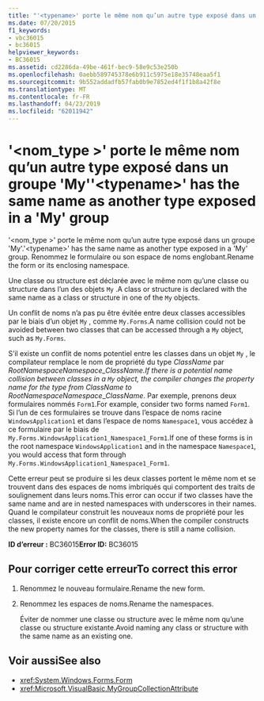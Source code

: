 ```yaml
---
title: "'<typename>' porte le même nom qu’un autre type exposé dans un groupe 'My'"
ms.date: 07/20/2015
f1_keywords:
- vbc36015
- bc36015
helpviewer_keywords:
- BC36015
ms.assetid: cd2286da-49be-461f-bec9-58e9c53e250b
ms.openlocfilehash: 0aebb589745378e6b911c5975e18e35748eaa5f1
ms.sourcegitcommit: 9b552addadfb57fab0b9e7852ed4f1f1b8a42f8e
ms.translationtype: MT
ms.contentlocale: fr-FR
ms.lasthandoff: 04/23/2019
ms.locfileid: "62011942"
---
```

# <a name="typename-has-the-same-name-as-another-type-exposed-in-a-my-group"></a><span data-ttu-id="58de1-102">'\<nom_type >' porte le même nom qu’un autre type exposé dans un groupe 'My'</span><span class="sxs-lookup"><span data-stu-id="58de1-102">'\<typename>' has the same name as another type exposed in a 'My' group</span></span>
<span data-ttu-id="58de1-103">'\<nom_type >' porte le même nom qu’un autre type exposé dans un groupe 'My'.</span><span class="sxs-lookup"><span data-stu-id="58de1-103">'\<typename>' has the same name as another type exposed in a 'My' group.</span></span> <span data-ttu-id="58de1-104">Renommez le formulaire ou son espace de noms englobant.</span><span class="sxs-lookup"><span data-stu-id="58de1-104">Rename the form or its enclosing namespace.</span></span>  
  
 <span data-ttu-id="58de1-105">Une classe ou structure est déclarée avec le même nom qu’une classe ou structure dans l’un des objets `My` .</span><span class="sxs-lookup"><span data-stu-id="58de1-105">A class or structure is declared with the same name as a class or structure in one of the `My` objects.</span></span>  
  
 <span data-ttu-id="58de1-106">Un conflit de noms n’a pas pu être évitée entre deux classes accessibles par le biais d’un objet `My` , comme `My.Forms`.</span><span class="sxs-lookup"><span data-stu-id="58de1-106">A name collision could not be avoided between two classes that can be accessed through a `My` object, such as `My.Forms`.</span></span>  
  
 <span data-ttu-id="58de1-107">S’il existe un conflit de noms potentiel entre les classes dans un objet `My` , le compilateur remplace le nom de propriété du type *ClassName* par *RootNamespace*_*Namespace*\_*ClassName*.</span><span class="sxs-lookup"><span data-stu-id="58de1-107">If there is a potential name collision between classes in a `My` object, the compiler changes the property name for the type from *ClassName* to *RootNamespace*_*Namespace*\_*ClassName*.</span></span> <span data-ttu-id="58de1-108">Par exemple, prenons deux formulaires nommés `Form1`.</span><span class="sxs-lookup"><span data-stu-id="58de1-108">For example, consider two forms named `Form1`.</span></span> <span data-ttu-id="58de1-109">Si l’un de ces formulaires se trouve dans l’espace de noms racine `WindowsApplication1` et dans l’espace de noms `Namespace1`, vous accédez à ce formulaire par le biais de `My.Forms.WindowsApplication1_Namespace1_Form1`.</span><span class="sxs-lookup"><span data-stu-id="58de1-109">If one of these forms is in the root namespace `WindowsApplication1` and in the namespace `Namespace1`, you would access that form through `My.Forms.WindowsApplication1_Namespace1_Form1`.</span></span>  
  
 <span data-ttu-id="58de1-110">Cette erreur peut se produire si les deux classes portent le même nom et se trouvent dans des espaces de noms imbriqués qui comportent des traits de soulignement dans leurs noms.</span><span class="sxs-lookup"><span data-stu-id="58de1-110">This error can occur if two classes have the same name and are in nested namespaces with underscores in their names.</span></span> <span data-ttu-id="58de1-111">Quand le compilateur construit les nouveaux noms de propriété pour les classes, il existe encore un conflit de noms.</span><span class="sxs-lookup"><span data-stu-id="58de1-111">When the compiler constructs the new property names for the classes, there is still a name collision.</span></span>  
  
 <span data-ttu-id="58de1-112">**ID d’erreur :** BC36015</span><span class="sxs-lookup"><span data-stu-id="58de1-112">**Error ID:** BC36015</span></span>  
  
## <a name="to-correct-this-error"></a><span data-ttu-id="58de1-113">Pour corriger cette erreur</span><span class="sxs-lookup"><span data-stu-id="58de1-113">To correct this error</span></span>  
  
1. <span data-ttu-id="58de1-114">Renommez le nouveau formulaire.</span><span class="sxs-lookup"><span data-stu-id="58de1-114">Rename the new form.</span></span>  
  
2. <span data-ttu-id="58de1-115">Renommez les espaces de noms.</span><span class="sxs-lookup"><span data-stu-id="58de1-115">Rename the namespaces.</span></span>  
  
     <span data-ttu-id="58de1-116">Éviter de nommer une classe ou structure avec le même nom qu’une classe ou structure existante.</span><span class="sxs-lookup"><span data-stu-id="58de1-116">Avoid naming any class or structure with the same name as an existing one.</span></span>  
  
## <a name="see-also"></a><span data-ttu-id="58de1-117">Voir aussi</span><span class="sxs-lookup"><span data-stu-id="58de1-117">See also</span></span>

- <xref:System.Windows.Forms.Form>
- <xref:Microsoft.VisualBasic.MyGroupCollectionAttribute>
